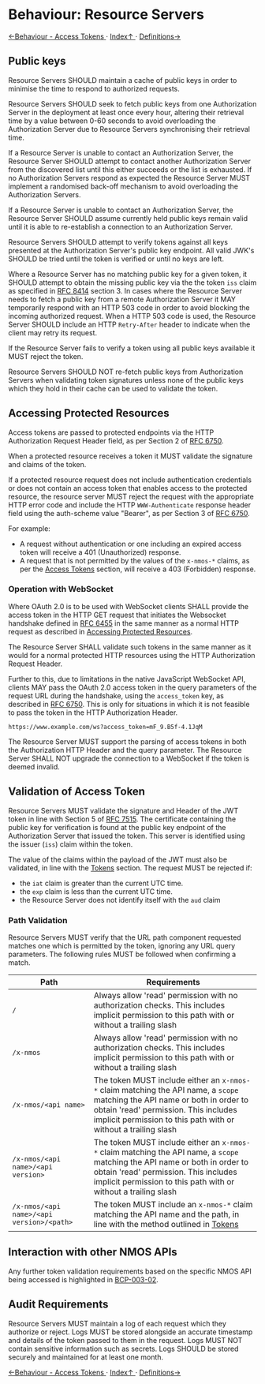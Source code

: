 # Behaviour: Resource Servers

[←Behaviour - Access Tokens ](4.4._Behaviour_-_Access_Tokens.md) · [ Index↑ ](..) · [Definitions→](5.0._Definitions.md)



## Public keys

Resource Servers SHOULD maintain a cache of public keys in order to minimise the time to respond to authorized requests.

Resource Servers SHOULD seek to fetch public keys from one Authorization Server in the deployment at least once every
hour, altering their retrieval time by a value between 0-60 seconds to avoid overloading the Authorization Server due to
Resource Servers synchronising their retrieval time.

If a Resource Server is unable to contact an Authorization Server, the Resource Server SHOULD attempt to contact another
Authorization Server from the discovered list until this either succeeds or the list is exhausted. If no Authorization
Servers respond as expected the Resource Server MUST implement a randomised back-off mechanism to avoid overloading the
Authorization Servers.

If a Resource Server is unable to contact an Authorization Server, the Resource Server SHOULD assume currently held
public keys remain valid until it is able to re-establish a connection to an Authorization Server.

Resource Servers SHOULD attempt to verify tokens against all keys presented at the Authorization Server's public key
endpoint. All valid JWK's SHOULD be tried until the token is verified or until no keys are left.

Where a Resource Server has no matching public key for a given token, it SHOULD attempt to obtain the missing public key
via the the token `iss` claim as specified in [RFC 8414][RFC-8414] section 3. In cases where the Resource Server needs
to fetch a public key from a remote Authorization Server it MAY temporarily respond with an HTTP 503 code in order to
avoid blocking the incoming authorized request. When a HTTP 503 code is used, the Resource Server SHOULD include an
HTTP `Retry-After` header to indicate when the client may retry its request.

If the Resource Server fails to verify a token using all public keys available it MUST reject the token.

Resource Servers SHOULD NOT re-fetch public keys from Authorization Servers when validating token signatures unless
none of the public keys which they hold in their cache can be used to validate the token.

## Accessing Protected Resources

Access tokens are passed to protected endpoints via the HTTP Authorization Request Header field, as per Section 2 of
[RFC 6750][RFC-6750].

When a protected resource receives a token it MUST validate the signature and claims of the token.

If a protected resource request does not include authentication credentials or does not contain an access token
that enables access to the protected resource, the resource server MUST reject the request with the appropriate
HTTP error code and include the HTTP `WWW-Authenticate` response header field using the auth-scheme value "Bearer",
as per Section 3 of [RFC 6750][RFC-6750].

For example:
*   A request without authentication or one including an expired access token will receive a 401 (Unauthorized) response.
*   A request that is not permitted by the values of the `x-nmos-*` claims, as per the
    [Access Tokens](4.4._Behaviour_-_Access_Tokens.md) section, will receive a 403 (Forbidden) response.

### Operation with WebSocket

Where OAuth 2.0 is to be used with WebSocket clients SHALL provide the access token in the HTTP GET request that
initiates the Websocket handshake defined in [RFC 6455][RFC-6455] in the same manner as a normal HTTP request as
described in [Accessing Protected Resources](#accessing-protected-resources).

The Resource Server SHALL validate such tokens in the same manner as it would for a normal protected HTTP resources
using the HTTP Authorization Request Header.

Further to this, due to limitations in the native JavaScript WebSocket API, clients MAY pass the OAuth 2.0 access token
in the query parameters of the request URL during the handshake, using the `access_token` key, as described in
[RFC 6750][RFC-6750]. This is only for situations in which it is not feasible to pass the token in the HTTP
Authorization Header.

```
https://www.example.com/ws?access_token=mF_9.B5f-4.1JqM
```

The Resource Server MUST support the parsing of access tokens in both the Authorization HTTP Header and the query
parameter. The Resource Server SHALL NOT upgrade the connection to a WebSocket if the token is deemed invalid.

## Validation of Access Token

Resource Servers MUST validate the signature and Header of the JWT token in line with Section 5 of [RFC 7515][RFC-7515].
The certificate containing the public key for verification is found at the public key endpoint of the Authorization
Server that issued the token. This server is identified using the issuer (`iss`) claim within the token.

The value of the claims within the payload of the JWT must also be validated, in line with the
[Tokens](4.4._Behaviour_-_Access_Tokens.md) section. The request MUST be rejected if:
*   the `iat` claim is greater than the current UTC time.
*   the `exp` claim is less than the current UTC time.
*   the Resource Server does not identify itself with the `aud` claim

### Path Validation

Resource Servers MUST verify that the URL path component requested matches one which is permitted by the token, ignoring any URL query parameters. The
following rules MUST be followed when confirming a match.

| Path | Requirements |
| ---- | ------------ |
| `/`  | Always allow 'read' permission with no authorization checks. This includes implicit permission to this path with or without a trailing slash |
| `/x-nmos` | Always allow 'read' permission with no authorization checks. This includes implicit permission to this path with or without a trailing slash |
| `/x-nmos/<api name>` | The token MUST include either an `x-nmos-*` claim matching the API name, a `scope` matching the API name or both in order to obtain 'read' permission. This includes implicit permission to this path with or without a trailing slash |
| `/x-nmos/<api name>/<api version>` | The token MUST include either an `x-nmos-*` claim matching the API name, a `scope` matching the API name or both in order to obtain 'read' permission. This includes implicit permission to this path with or without a trailing slash |
| `/x-nmos/<api name>/<api version>/<path>` | The token MUST include an `x-nmos-*` claim matching the API name and the path, in line with the method outlined in [Tokens](4.4._Behaviour_-_Access_Tokens.md) |

## Interaction with other NMOS APIs

Any further token validation requirements based on the specific NMOS API being accessed is highlighted in [BCP-003-02][BCP-003-02].

## Audit Requirements

Resource Servers MUST maintain a log of each request which they authorize or reject. Logs MUST be stored alongside an
accurate timestamp and details of the token passed to them in the request. Logs MUST NOT contain sensitive information
such as secrets. Logs SHOULD be stored securely and maintained for at least one month.


[RFC-6455]: https://tools.ietf.org/html/rfc6455 "The WebSocket Protocol"

[RFC-6750]: https://tools.ietf.org/html/rfc6750 "The OAuth 2.0 Authorization Framework: Bearer Token Usage"

[RFC-7515]: https://tools.ietf.org/html/rfc7515 "JSON Web Signature (JWS)"

[RFC-8414]: https://tools.ietf.org/html/rfc8414 "OAuth 2.0 Authorization Server Metadata"

[BCP-003-02]: https://amwa-tv.github.io/nmos-authorization-practice/branches/v1.0-dev/docs/1.0._Authorization_Practice.html "Authorization in NMOS Systems"

[←Behaviour - Access Tokens ](4.4._Behaviour_-_Access_Tokens.md) · [ Index↑ ](..) · [Definitions→](5.0._Definitions.md)
